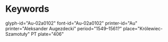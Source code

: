 # Keywords
glyph-id="Au-02a0102"
font-id="Au-02a0102"
printer-id="Au"
printer="Aleksander Augezdecki"
period="1549–1561?"
place="Królewiec-Szamotuły"
PT plate="406"
